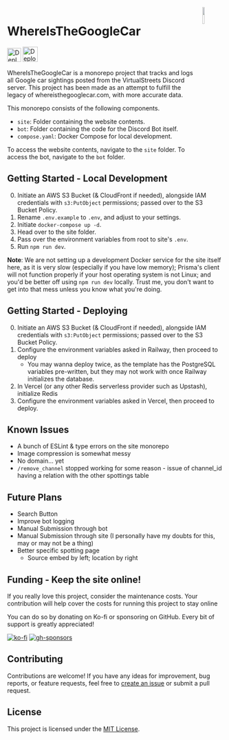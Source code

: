 <image>
<img align="right" src="https://raw.githubusercontent.com/shmugoh/whereisthegooglecar/main/site/public/favicon.svg" width="10%">
</image>

<!-- <image>
<img align="right" src="https://github.com/yourusername/whereisthegooglecar/raw/master/docs/logo.png" width="10%">
</image> -->
<h1>WhereIsTheGoogleCar</h1>

<a href="https://railway.app/template/wCT-86?referralCode=HFLxLD" target="_blank"><img src="https://railway.app/button.svg" alt="Deploy on Railway" height="32px" /></a> <a href="https://vercel.com/new/clone?repository-url=https%3A%2F%2Fgithub.com%2Fshmugoh%2Fwhereisthegooglecar%2Ftree%2Fmain%2Fsite&env=NEXT_PUBLIC_CDN_URL,NEXT_PUBLIC_VERCEL_URL,KV_URL,KV_REST_API_URL,KV_REST_API_TOKEN,KV_REST_API_READ_ONLY_TOKEN&repository-name=whereisthegooglecar" target="_blank"><img src="https://vercel.com/button" alt="Deploy with Vercel" height="35px" /></a>

WhereIsTheGoogleCar is a monorepo project that tracks and logs all Google car sightings posted from the VirtualStreets Discord server.
This project has been made as an attempt to fulfill the legacy of whereisthegooglecar.com, with more accurate data.

This monorepo consists of the following components.

- `site`: Folder containing the website contents.
- `bot`: Folder containing the code for the Discord Bot itself.
- `compose.yaml`: Docker Compose for local development.

To access the website contents, navigate to the `site` folder. To access the bot, navigate to the `bot` folder.

## Getting Started - Local Development

0. Initiate an AWS S3 Bucket (& CloudFront if needed), alongside IAM credentials with `s3:PutObject` permissions; passed over to the S3 Bucket Policy.
1. Rename `.env.example` to `.env`, and adjust to your settings.
2. Initiate `docker-compose up -d`.
3. Head over to the site folder.
4. Pass over the environment variables from root to site's `.env`.
5. Run `npm run dev`.

**Note**: We are not setting up a development Docker service for the site itself
here, as it is very slow (especially if you have low memory);
Prisma's client will not function properly if your host operating system is not Linux;
and you'd be better off using `npm run dev` locally. Trust me, you don't want to get into that mess unless you know what you're doing.

## Getting Started - Deploying

0. Initiate an AWS S3 Bucket (& CloudFront if needed), alongside IAM credentials with `s3:PutObject` permissions; passed over to the S3 Bucket Policy.
1. Configure the environment variables asked in Railway, then proceed to deploy
   - You may wanna deploy twice, as the template has the PostgreSQL variables
     pre-written, but they may not work with once Railway initializes the database.
2. In Vercel (or any other Redis serverless provider such as Upstash), initialize Redis
3. Configure the environment variables asked in Vercel, then proceed to deploy.

## Known Issues

- A bunch of ESLint & type errors on the site monorepo
- Image compression is somewhat messy
- No domain... yet
- `/remove_channel` stopped working for some reason - issue of channel_id having a relation with the other spottings table

## Future Plans

- Search Button
- Improve bot logging
- Manual Submission through bot
- Manual Submission through site (I personally have my doubts for this, may or may not be a thing)
- Better specific spotting page
  - Source embed by left; location by right

## Funding - Keep the site online!

If you really love this project, consider the maintenance costs.
Your contribution will help cover the costs for running this project to stay online

You can do so by donating on Ko-fi or sponsoring on GitHub. Every bit of support is greatly appreciated!

[![ko-fi](https://ko-fi.com/img/githubbutton_sm.svg)](https://ko-fi.com/shmugoh)
[![gh-sponsors](https://img.shields.io/static/v1?label=Sponsor&message=%E2%9D%A4&logo=GitHub&color=%23ff5e5b&style=for-the-badge)](https://github.com/sponsors/shmugoh)

## Contributing

Contributions are welcome! If you have any ideas for improvement, bug reports, or feature requests, feel free to [create an issue](https://github.com/shmugoh/whereisthegooglecar/issues) or submit a pull request.

## License

This project is licensed under the [MIT License](LICENSE).
